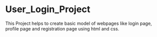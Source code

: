# User_Login_Project
This Project helps to create basic model of webpages like login page, profile page and registration page using html and css.
